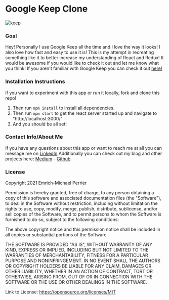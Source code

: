 # Google Keep Clone

![keep](https://techninjapro.com/wp-content/uploads/2019/12/google-keeps-feature-image.png)

### Goal
Hey! Personally I use Google Keep all the time and I love the way it looks! I also love how fast and easy to use it is! This is my attempt in recreating something like it to better increase my understanding of React and Redux! It would be awesome if you would like to check it out and let me know what you think!
If you aren't familiar with Google Keep you can check it out [here!](https://keep.google.com/)

### Installation Instructions
if you want to experiment with this app or run it locally, fork and clone this repo!
1. Then run ``` npm install ``` to install all dependencies.
2. Then run ``` npm start ``` to get the react server started up and navigate to "http://localhost:3000/"
3. And you should be all set!

### Contact Info/About Me
If you have any questions about this app or want to reach me at all you can message me on [LinkedIn](https://www.linkedin.com/in/emrich-michael-perrier/)
Additionally you can check out my blog and other projects here: [Medium](https://emrichmp.medium.com/) - [Github](https://github.com/emrichmp/)

### License

Copyright 2021 Emrich-Michael Perrier

Permission is hereby granted, free of charge, to any person obtaining a copy of this software and associated documentation files (the "Software"), to deal in the Software without restriction, including without limitation the rights to use, copy, modify, merge, publish, distribute, sublicense, and/or sell copies of the Software, and to permit persons to whom the Software is furnished to do so, subject to the following conditions:

The above copyright notice and this permission notice shall be included in all copies or substantial portions of the Software.

THE SOFTWARE IS PROVIDED "AS IS", WITHOUT WARRANTY OF ANY KIND, EXPRESS OR IMPLIED, INCLUDING BUT NOT LIMITED TO THE WARRANTIES OF MERCHANTABILITY, FITNESS FOR A PARTICULAR PURPOSE AND NONINFRINGEMENT. IN NO EVENT SHALL THE AUTHORS OR COPYRIGHT HOLDERS BE LIABLE FOR ANY CLAIM, DAMAGES OR OTHER LIABILITY, WHETHER IN AN ACTION OF CONTRACT, TORT OR OTHERWISE, ARISING FROM, OUT OF OR IN CONNECTION WITH THE SOFTWARE OR THE USE OR OTHER DEALINGS IN THE SOFTWARE.

Link to License: https://opensource.org/licenses/MIT